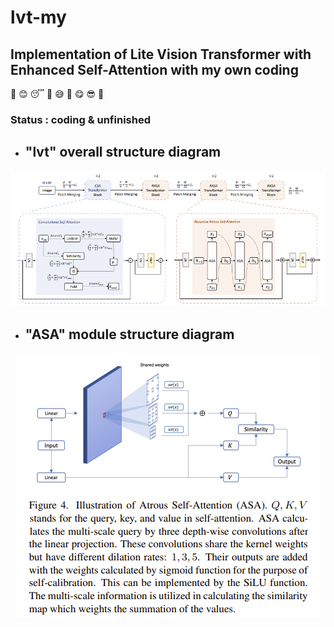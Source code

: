 # lvt-my
## Implementation of Lite Vision Transformer with Enhanced Self-Attention with my own coding
:imp: :blush:  :sleeping: :blue_heart: :sweat_smile: :blue_heart: :yum: :sunglasses: :imp:
###  Status : coding & unfinished

- ## "lvt" overall structure diagram

<div align=center>
<img src='./image/lvt.png'  />
</div>

- ## "ASA" module structure diagram

<div align=center>
<img src='./image/ASA_Module.png' />
</div>